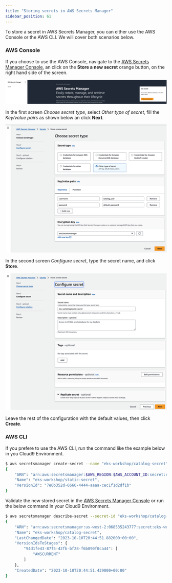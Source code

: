 ```yaml
---
title: "Storing secrets in AWS Secrets Manager"
sidebar_position: 61
---
```


To store a secret in AWS Secrets Manager, you can either use the AWS Console or the AWS CLI. We will cover both scenarios below.

### AWS Console

If you choose to use the AWS Console, navigate to the [AWS Secrets Manager Console](https://console.aws.amazon.com/secretsmanager/landing), an click on the **Store a new secret** orange button, on the right hand side of the screen.

![store-new-secret](./assets/store-new-secret.png)

In the first screen *Choose secret type*, select *Other type of secret*, fill the *Key/value pairs* as shown below an click **Next**.

![choose-type](./assets/choose-type.png)


In the second screen *Configure secret*, type the secret name, and click **Store**.

![configure-secret](./assets/configure-secret.png)


Leave the rest of the configuration with the default values, then click **Create**.

### AWS CLI

If you prefere to use the AWS CLI, run the command like the example below in you Cloud9 Environment.

```bash
$ aws secretsmanager create-secret --name "eks-workshop/catalog-secret" --secret-string '{"username":"catalog_user", "password":"default_password"}' --region $AWS_REGION
{
    "ARN": "arn:aws:secretsmanager:$AWS_REGION:$AWS_ACCOUNT_ID:secret:eks-workshop/catalog-secret-ABCdef",
    "Name": "eks-workshop/static-secret",
    "VersionId": "7e0b352d-6666-4444-aaaa-cec1f1d2df1b"
}
```

Validate the new stored secret in the [AWS Secrets Manager Console](https://console.aws.amazon.com/secretsmanager/listsecrets) or run the below command in your Cloud9 Environment.

```bash
$ aws secretsmanager describe-secret --secret-id "eks-workshop/catalog-secret"
{
    "ARN": "arn:aws:secretsmanager:us-west-2:068535243777:secret:eks-workshop/catalog-secret-WDD8yS",
    "Name": "eks-workshop/catalog-secret",
    "LastChangedDate": "2023-10-10T20:44:51.882000+00:00",
    "VersionIdsToStages": {
        "94d1fe43-87f5-42fb-bf28-f6b090f0ca44": [
            "AWSCURRENT"
        ]
    },
    "CreatedDate": "2023-10-10T20:44:51.439000+00:00"
}
```
